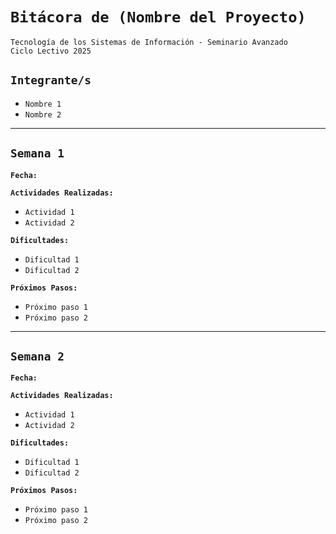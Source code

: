 # **`Bitácora de (Nombre del Proyecto)`**

`Tecnología de los Sistemas de Información - Seminario Avanzado`  
`Ciclo Lectivo 2025`

## **`Integrante/s`**

- `Nombre 1`  
- `Nombre 2`


---


## **`Semana 1`**

**`Fecha:`**

**`Actividades Realizadas:`**

- `Actividad 1`  
- `Actividad 2`

**`Dificultades:`**

- `Dificultad 1`  
- `Dificultad 2`

**`Próximos Pasos:`**

- `Próximo paso 1`  
- `Próximo paso 2`


---


## **`Semana 2`**

**`Fecha:`**

**`Actividades Realizadas:`**

- `Actividad 1`  
- `Actividad 2`

**`Dificultades:`**

- `Dificultad 1`  
- `Dificultad 2`

**`Próximos Pasos:`**

- `Próximo paso 1`  
- `Próximo paso 2`
